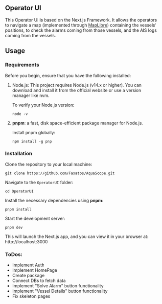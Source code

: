 ## Operator UI

This Operator UI is based on the Next.js Framework. It allows the operators to navigate a map (implemented through [MapLibre](https://maplibre.org/)) containing the vessels' positions, to check the alarms coming from those vessels, and the AIS logs coming from the vessels.

## Usage

### Requirements

Before you begin, ensure that you have the following installed:

  1. Node.js: This project requires Node.js (v14.x or higher). You can download and install it from the official website or use a version manager like nvm.
  
	  To verify your Node.js version:
	  ```
	  node -v
	  ```

2. **pnpm**: a fast, disk space-efficient package manager for Node.js.

	Install pnpm globally:
	```
	npm install -g pnp
	```

### Installation

Clone the repository to your local machine:

```
git clone https://github.com/Faxatos/AquaScope.git
```

Navigate to the `OperatorUI` folder:

```
cd OperatorUI
```

Install the necessary dependencies using **pnpm**:

```
pnpm install
```

Start the development server:

```
pnpm dev
```

This will launch the Next.js app, and you can view it in your browser at: http://localhost:3000

### ToDos:

- Implement Auth
- Implement HomePage
- Create package
- Connect DBs to fetch data
- Implement "Solve Alarm" button functionality
- Implement "Vessel Details" button functionality
- Fix skeleton pages

  